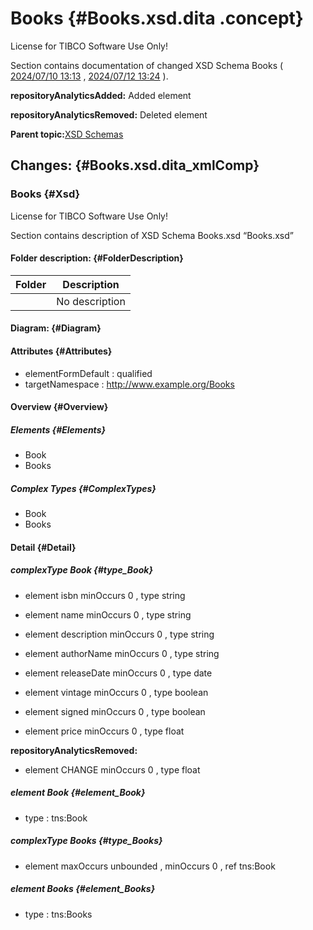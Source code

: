 # Books {#Books.xsd.dita .concept}

License for TIBCO Software Use Only!

Section contains documentation of changed XSD Schema Books \( [2024/07/10 13:13](../../../../../1720617195969/html/index.html?go=projects/tibco.bwce.sample.binding.rest.BookStore/Schemas/Books.xsd.md) , [2024/07/12 13:24](../../../../../1720790684513/html/index.html?go=projects/tibco.bwce.sample.binding.rest.BookStore/Schemas/Books.xsd.md) \).

**repositoryAnalyticsAdded:** Added element

**repositoryAnalyticsRemoved:** Deleted element

**Parent topic:**[XSD Schemas](../../../changed/tibco.bwce.sample.binding.rest.BookStore/XSD_space_Schemas/files.md)

## Changes: {#Books.xsd.dita_xmlComp}

### Books {#Xsd}

License for TIBCO Software Use Only!

Section contains description of XSD Schema Books.xsd “Books.xsd”

#### Folder description: {#FolderDescription}

|Folder|Description|
|------|-----------|
||No description|

#### Diagram: {#Diagram}

#### Attributes {#Attributes}

-   elementFormDefault : qualified
-   targetNamespace : http://www.example.org/Books

#### Overview {#Overview}

##### Elements {#Elements}

-   Book
-   Books

##### Complex Types {#ComplexTypes}

-   Book
-   Books

#### Detail {#Detail}

##### complexType Book {#type_Book}

-   element isbn minOccurs 0 , type string

-   element name minOccurs 0 , type string

-   element description minOccurs 0 , type string

-   element authorName minOccurs 0 , type string

-   element releaseDate minOccurs 0 , type date

-   element vintage minOccurs 0 , type boolean

-   element signed minOccurs 0 , type boolean

-   element price minOccurs 0 , type float

**repositoryAnalyticsRemoved:**

-   element CHANGE minOccurs 0 , type float

##### element Book {#element_Book}

-   type : tns:Book

##### complexType Books {#type_Books}

-   element maxOccurs unbounded , minOccurs 0 , ref tns:Book

##### element Books {#element_Books}

-   type : tns:Books

